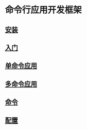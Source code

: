 # 命令行应用开发框架
## [安装](/cn/manual/cli/installation)
## [入门](/cn/manual/cli/getting_started)
## [单命令应用](/cn/manual/cli/single_command_applications)
## [多命令应用](/cn/manual/cli/multiple_command_applications)
## [命令](/cn/manual/cli/commands)
## [配置](/cn/manual/cli/configuration)
